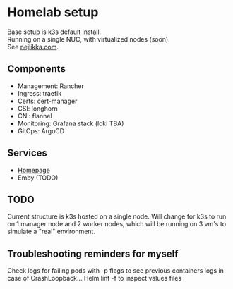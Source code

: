 # Homelab setup
Base setup is k3s default install.\
Running on a single NUC, with virtualized nodes (soon).\
See [nejlikka.com](nejlikka.com).

## Components
 - Management: Rancher
 - Ingress: traefik
 - Certs: cert-manager
 - CSI: longhorn
 - CNI: flannel
 - Monitoring: Grafana stack (loki TBA)
 - GitOps: ArgoCD

## Services
 - [Homepage](https://github.com/pontusc/homepage)
 - Emby (TODO)

## TODO
Current structure is k3s hosted on a single node. Will change for k3s to run on 1 manager node and 2 worker nodes, which will be running on 3 vm's to simulate a "real" environment. 

## Troubleshooting reminders for myself
Check logs for failing pods with -p flags to see previous containers logs in case of CrashLoopback...
Helm lint -f to inspect values files
